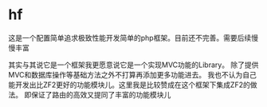 hf
==

这是一个配置简单追求极致性能开发简单的php框架。目前还不完善。需要后续慢慢丰富

其实与其说它是一个框架我更愿意说它是一个实现MVC功能的Library。
除了提供MVC和数据库操作等基础方法之外不打算再添加更多功能进去。
我也不认为自己能开发出比ZF2更好的功能模块儿。这里我是比较赞成在这个框架下集成ZF2的做法。
即保证了路由的高效又提同了丰富的功能模块儿
